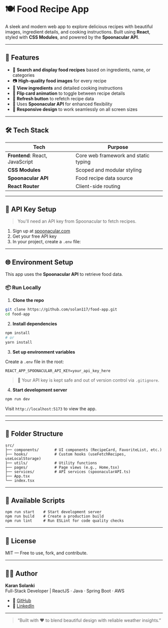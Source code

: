 # 🍽️ Food Recipe App

A sleek and modern web app to explore delicious recipes with beautiful images, ingredient details, and cooking instructions. Built using **React**, styled with **CSS Modules**, and powered by the **Spoonacular API**.

---

## 🚀 Features

- 🧠 **Search and display food recipes** based on ingredients, name, or categories
- 📷 **High-quality food images** for every recipe
- 🍳 **View ingredients** and detailed cooking instructions
- 🔁 **Flip card animation** to toggle between recipe details
- 🔄 **Refresh button** to refetch recipe data
- 🧰 Uses **Spoonacular API** for enhanced flexibility
- 📱 **Responsive design** to work seamlessly on all screen sizes

---

## 🛠️ Tech Stack

| Tech                       | Purpose                                          |
|----------------------------|--------------------------------------------------|
| **Frontend**: React, JavaScript | Core web framework and static typing            |
| **CSS Modules**            | Scoped and modular styling                       |
| **Spoonacular API**        | Food recipe data source                          |
| **React Router**           | Client-side routing                             |

---

## 🔑 API Key Setup

> You'll need an API key from Spoonacular to fetch recipes.

1. Sign up at [spoonacular.com](https://spoonacular.com/food-api)
2. Get your free API key
3. In your project, create a `.env` file:

---

## 🌐 Environment Setup

This app uses the **Spoonacular API** to retrieve food data.

### 📦 Run Locally

1. **Clone the repo**

```bash
git clone https://github.com/solan117/food-app.git
cd food-app
```

2. **Install dependencies**

```bash
npm install
# or
yarn install
```

3. **Set up environment variables**

Create a `.env` file in the root:

```env
REACT_APP_SPOONACULAR_API_KEY=your_api_key_here
```

> 🔐 Your API key is kept safe and out of version control via `.gitignore`.

4. **Start development server**

```bash
npm run dev
```

Visit `http://localhost:5173` to view the app.

---

---

## 📁 Folder Structure

```
src/
├── components/       # UI components (RecipeCard, FavoriteList, etc.)
├── hooks/            # Custom hooks (useFetchRecipes, useLocalStorage)
├── utils/            # Utility functions
├── pages/            # Page views (e.g., Home.tsx)
├── services/         # API services (spoonacularAPI.ts)
├── App.tsx
└── index.tsx

```

---
## 📜 Available Scripts
```
npm run start    # Start development server
npm run build    # Create a production build
npm run lint     # Run ESLint for code quality checks
```

---

## 📄 License

MIT — Free to use, fork, and contribute.

---

## 👨‍💻 Author

**Karan Solanki**  
Full-Stack Developer | ReactJS · Java · Spring Boot · AWS
- 🐙 [GitHub](https://github.com/solan117)
- 🔗 [LinkedIn](https://www.linkedin.com/in/solan117/)

---

> “Built with ❤️ to blend beautiful design with reliable weather insights.”
